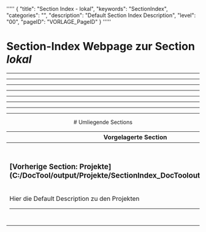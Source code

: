 '''''
{
"title": "Section Index - lokal",
"keywords": "SectionIndex",
"categories": "",
"description": "Default Section Index Description",
"level": "00",
"pageID": "VORLAGE_PageID"
}
'''''


<h1>Section-Index Webpage zur Section <i>lokal</i></h1>

<hr><hr><hr><hr><hr><center><hr><hr><hr> # Umliegende Sections
 </h2><br><table><thead> <tr> <th><center>Vorgelagerte Section</center></th> <th><center>Nachgelagerte Section</center></th></tr></thead><tbody><tr><td><h3>[Vorherige Section: Projekte](C:/DocTool/output/Projekte/SectionIndex_DocTooloutputProjekte.html)</h3><br>Hier die Default Description zu den Projekten<hr></td><td><h3>[Nachfolgende Section: 10_Konzeptionelles-Programmieren](C:/DocTool/content/Projekte/10_Konzeptionelles-Programmieren/Ideen-Container/SI_Text_SectionIndex_DocToolcontentProjekte10_Konzeptionelles-ProgrammierenIdeen-Container.md)</h3><br>Default Section Index Description<hr></td></tr></tbody></table>